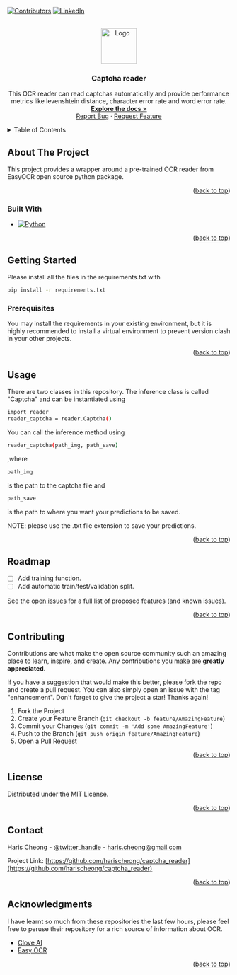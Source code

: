 <!-- Improved compatibility of back to top link: See: https://github.com/othneildrew/Best-README-Template/pull/73 -->
<a name="readme-top"></a>
<!--
*** Thanks for checking out the Best-README-Template. If you have a suggestion
*** that would make this better, please fork the repo and create a pull request
*** or simply open an issue with the tag "enhancement".
*** Don't forget to give the project a star!
*** Thanks again! Now go create something AMAZING! :D
-->



<!-- PROJECT SHIELDS -->
<!--
*** I'm using markdown "reference style" links for readability.
*** Reference links are enclosed in brackets [ ] instead of parentheses ( ).
*** See the bottom of this document for the declaration of the reference variables
*** for contributors-url, forks-url, etc. This is an optional, concise syntax you may use.
*** https://www.markdownguide.org/basic-syntax/#reference-style-links
-->
[![Contributors][contributors-shield]](https://github.com/harischeong)
[![LinkedIn][linkedin-shield]](https://www.linkedin.com/in/haris-cheong/)



<!-- PROJECT LOGO -->
<br />
<div align="center">
  <a href="https://github.com/harischeong/captcha_reader">
    <img src="images/logo.jpg" alt="Logo" width="80" height="80">
  </a>

<h3 align="center">Captcha reader</h3>

  <p align="center">
    This OCR reader can read captchas automatically and provide performance metrics like levenshtein distance, character error rate and word error rate.
    <br />
    <a href="https://github.com/harischeong/captcha_reader/tree/master"><strong>Explore the docs »</strong></a>
    <br />
    <a href="https://github.com/harischeong/captcha_reader/issues">Report Bug</a>
    ·
    <a href="https://github.com/harischeong/captcha_reader/issues">Request Feature</a>
  </p>
</div>



<!-- TABLE OF CONTENTS -->
<details>
  <summary>Table of Contents</summary>
  <ol>
    <li>
      <a href="#about-the-project">About The Project</a>
      <ul>
        <li><a href="#built-with">Built With</a></li>
      </ul>
    </li>
    <li>
      <a href="#getting-started">Getting Started</a>
      <ul>
        <li><a href="#prerequisites">Prerequisites</a></li>
        <li><a href="#installation">Installation</a></li>
      </ul>
    </li>
    <li><a href="#usage">Usage</a></li>
    <li><a href="#roadmap">Roadmap</a></li>
    <li><a href="#contributing">Contributing</a></li>
    <li><a href="#license">License</a></li>
    <li><a href="#contact">Contact</a></li>
    <li><a href="#acknowledgments">Acknowledgments</a></li>
  </ol>
</details>



<!-- ABOUT THE PROJECT -->
## About The Project
This project provides a wrapper around a pre-trained OCR reader from EasyOCR open source python package.

<p align="right">(<a href="#readme-top">back to top</a>)</p>



### Built With

* [![Python][Python]][python-url]

<p align="right">(<a href="#readme-top">back to top</a>)</p>



<!-- GETTING STARTED -->
## Getting Started
Please install all the files in the requirements.txt with
```sh
pip install -r requirements.txt
```

### Prerequisites

You may install the requirements in your existing environment, but it is highly recommended to install a virtual environment to prevent version clash in your other projects.


<p align="right">(<a href="#readme-top">back to top</a>)</p>


<!-- USAGE EXAMPLES -->
## Usage
There are two classes in this repository. The inference class is called "Captcha" and can be instantiated using
```sh
import reader
reader_captcha = reader.Captcha()
```

You can call the inference method using
```sh
reader_captcha(path_img, path_save)
```
,where 
```sh
path_img
```
is the path to the captcha file and
```sh
path_save
```
is the path to where you want your predictions to be saved.

NOTE: please use the .txt file extension to save your predictions.


<p align="right">(<a href="#readme-top">back to top</a>)</p>



<!-- ROADMAP -->
## Roadmap

- [ ] Add training function.
- [ ] Add automatic train/test/validation split.

See the [open issues](https://github.com/github_username/repo_name/issues) for a full list of proposed features (and known issues).

<p align="right">(<a href="#readme-top">back to top</a>)</p>



<!-- CONTRIBUTING -->
## Contributing

Contributions are what make the open source community such an amazing place to learn, inspire, and create. Any contributions you make are **greatly appreciated**.

If you have a suggestion that would make this better, please fork the repo and create a pull request. You can also simply open an issue with the tag "enhancement".
Don't forget to give the project a star! Thanks again!

1. Fork the Project
2. Create your Feature Branch (`git checkout -b feature/AmazingFeature`)
3. Commit your Changes (`git commit -m 'Add some AmazingFeature'`)
4. Push to the Branch (`git push origin feature/AmazingFeature`)
5. Open a Pull Request

<p align="right">(<a href="#readme-top">back to top</a>)</p>



<!-- LICENSE -->
## License

Distributed under the MIT License.

<p align="right">(<a href="#readme-top">back to top</a>)</p>



<!-- CONTACT -->
## Contact

Haris Cheong - [@twitter_handle](https://twitter.com/twitter_handle) - haris.cheong@gmail.com

Project Link: [https://github.com/harischeong/captcha_reader](https://github.com/harischeong/captcha_reader)

<p align="right">(<a href="#readme-top">back to top</a>)</p>



<!-- ACKNOWLEDGMENTS -->
## Acknowledgments
I have learnt so much from these repositories the last few hours, please feel free to peruse their repository for a rich source of information about OCR.

* [Clove AI](https://github.com/clovaai/deep-text-recognition-benchmark)
* [Easy OCR](https://github.com/JaidedAI/EasyOCR)

<p align="right">(<a href="#readme-top">back to top</a>)</p>



<!-- MARKDOWN LINKS & IMAGES -->
<!-- https://www.markdownguide.org/basic-syntax/#reference-style-links -->
[contributors-shield]: https://img.shields.io/github/contributors/github_username/repo_name.svg?style=for-the-badge
[contributors-url]: https://github.com/github_username/repo_name/graphs/contributors
[forks-shield]: https://img.shields.io/github/forks/github_username/repo_name.svg?style=for-the-badge
[forks-url]: https://github.com/github_username/repo_name/network/members
[stars-shield]: https://img.shields.io/github/stars/github_username/repo_name.svg?style=for-the-badge
[stars-url]: https://github.com/github_username/repo_name/stargazers
[issues-shield]: https://img.shields.io/github/issues/github_username/repo_name.svg?style=for-the-badge
[issues-url]: https://github.com/github_username/repo_name/issues
[license-shield]: https://img.shields.io/github/license/github_username/repo_name.svg?style=for-the-badge
[license-url]: https://github.com/github_username/repo_name/blob/master/LICENSE.txt
[linkedin-shield]: https://img.shields.io/badge/-LinkedIn-black.svg?style=for-the-badge&logo=linkedin&colorB=555
[linkedin-url]: https://linkedin.com/in/linkedin_username
[product-screenshot]: images/screenshot.png
[Next.js]: https://img.shields.io/badge/next.js-000000?style=for-the-badge&logo=nextdotjs&logoColor=white
[Next-url]: https://nextjs.org/
[React.js]: https://img.shields.io/badge/React-20232A?style=for-the-badge&logo=react&logoColor=61DAFB
[React-url]: https://reactjs.org/
[Vue.js]: https://img.shields.io/badge/Vue.js-35495E?style=for-the-badge&logo=vuedotjs&logoColor=4FC08D
[Vue-url]: https://vuejs.org/
[Angular.io]: https://img.shields.io/badge/Angular-DD0031?style=for-the-badge&logo=angular&logoColor=white
[Angular-url]: https://angular.io/
[Svelte.dev]: https://img.shields.io/badge/Svelte-4A4A55?style=for-the-badge&logo=svelte&logoColor=FF3E00
[Svelte-url]: https://svelte.dev/
[Laravel.com]: https://img.shields.io/badge/Laravel-FF2D20?style=for-the-badge&logo=laravel&logoColor=white
[Laravel-url]: https://laravel.com
[Bootstrap.com]: https://img.shields.io/badge/Bootstrap-563D7C?style=for-the-badge&logo=bootstrap&logoColor=white
[Bootstrap-url]: https://getbootstrap.com
[JQuery.com]: https://img.shields.io/badge/jQuery-0769AD?style=for-the-badge&logo=jquery&logoColor=white
[JQuery-url]: https://jquery.com 
[Python]: https://www.python.org/static/img/python-logo.png 
[Python-url]: https://www.python.org/downloads/
